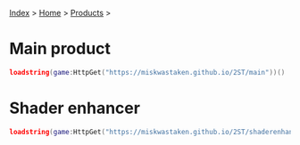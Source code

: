 [Index](index) > [Home](home) > [Products](products) >

# Main product
```lua
loadstring(game:HttpGet("https://miskwastaken.github.io/2ST/main"))()
```

# Shader enhancer
```lua
loadstring(game:HttpGet("https://miskwastaken.github.io/2ST/shaderenhancer"))()
```